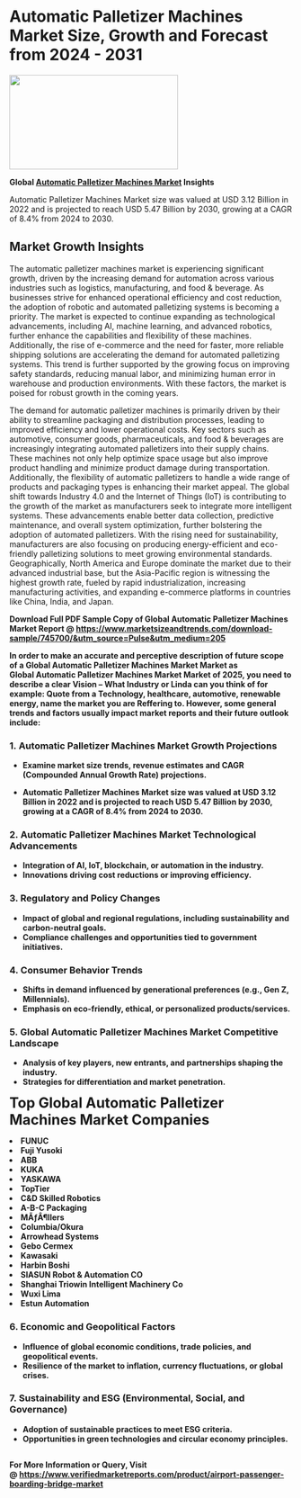 <H1>Automatic Palletizer Machines Market Size, Growth and Forecast from 2024 - 2031</H1><img class="aligncenter size-medium wp-image-584254" src="https://thirdeyenews.in/wp-content/uploads/2024/09/Global-Market-Research-300x168.jpeg" alt="" width="300" height="168" /><p><strong>Global&nbsp;<a href="https://www.marketsizeandtrends.com/download-sample/745700/&amp;utm_source=Pulse&amp;utm_medium=205">Automatic Palletizer Machines Market</a> Insights</strong></p><p>Automatic Palletizer Machines Market size was valued at USD 3.12 Billion in 2022 and is projected to reach USD 5.47 Billion by 2030, growing at a CAGR of 8.4% from 2024 to 2030.</p><p><h2>Market Growth Insights</h2> <p>The automatic palletizer machines market is experiencing significant growth, driven by the increasing demand for automation across various industries such as logistics, manufacturing, and food & beverage. As businesses strive for enhanced operational efficiency and cost reduction, the adoption of robotic and automated palletizing systems is becoming a priority. The market is expected to continue expanding as technological advancements, including AI, machine learning, and advanced robotics, further enhance the capabilities and flexibility of these machines. Additionally, the rise of e-commerce and the need for faster, more reliable shipping solutions are accelerating the demand for automated palletizing systems. This trend is further supported by the growing focus on improving safety standards, reducing manual labor, and minimizing human error in warehouse and production environments. With these factors, the market is poised for robust growth in the coming years.</p> <p><strong></strong></p> <p>The demand for automatic palletizer machines is primarily driven by their ability to streamline packaging and distribution processes, leading to improved efficiency and lower operational costs. Key sectors such as automotive, consumer goods, pharmaceuticals, and food & beverages are increasingly integrating automated palletizers into their supply chains. These machines not only help optimize space usage but also improve product handling and minimize product damage during transportation. Additionally, the flexibility of automatic palletizers to handle a wide range of products and packaging types is enhancing their market appeal. The global shift towards Industry 4.0 and the Internet of Things (IoT) is contributing to the growth of the market as manufacturers seek to integrate more intelligent systems. These advancements enable better data collection, predictive maintenance, and overall system optimization, further bolstering the adoption of automated palletizers. With the rising need for sustainability, manufacturers are also focusing on producing energy-efficient and eco-friendly palletizing solutions to meet growing environmental standards. Geographically, North America and Europe dominate the market due to their advanced industrial base, but the Asia-Pacific region is witnessing the highest growth rate, fueled by rapid industrialization, increasing manufacturing activities, and expanding e-commerce platforms in countries like China, India, and Japan.</p> <p><strong></p><p><span class=""><strong>Download Full PDF Sample Copy of Global Automatic Palletizer Machines Market Report</strong> @ <a href="https://www.marketsizeandtrends.com/download-sample/745700/&amp;utm_source=Pulse&amp;utm_medium=205" target="_blank">https://www.marketsizeandtrends.com/download-sample/745700/&amp;utm_source=Pulse&amp;utm_medium=205</a></span></p><p>In order to make an accurate and perceptive description of future scope of a Global&nbsp;Automatic Palletizer Machines Market Market as Global&nbsp;Automatic Palletizer Machines Market Market of 2025, you need to describe a clear Vision &ndash; What Industry or Linda can you think of for example: Quote from a Technology, healthcare, automotive, renewable energy, name the market you are Reffering to. However, some general trends and factors usually impact market reports and their future outlook include:</p><h3>1.&nbsp;<strong>Automatic Palletizer Machines Market Growth Projections</strong></h3><ul><li>Examine market size trends, revenue estimates and CAGR (Compounded Annual Growth Rate) projections.</li><li><p>Automatic Palletizer Machines Market size was valued at USD 3.12 Billion in 2022 and is projected to reach USD 5.47 Billion by 2030, growing at a CAGR of 8.4% from 2024 to 2030.</p></li></ul><h3>2.&nbsp;<strong>Automatic Palletizer Machines Market Technological Advancements</strong></h3><ul><li>Integration of AI, IoT, blockchain, or automation in the industry.</li><li>Innovations driving cost reductions or improving efficiency.</li></ul><h3>3.&nbsp;<strong>Regulatory and Policy Changes</strong></h3><ul><li>Impact of global and regional regulations, including sustainability and carbon-neutral goals.</li><li>Compliance challenges and opportunities tied to government initiatives.</li></ul><h3>4.&nbsp;<strong>Consumer Behavior Trends</strong></h3><ul><li>Shifts in demand influenced by generational preferences (e.g., Gen Z, Millennials).</li><li>Emphasis on eco-friendly, ethical, or personalized products/services.</li></ul><h3>5.&nbsp;<strong>Global Automatic Palletizer Machines Market Competitive Landscape</strong></h3><ul><li>Analysis of key players, new entrants, and partnerships shaping the industry.</li><li>Strategies for differentiation and market penetration.</li></ul><p data-pm-slice="1 1 []"><span style="color: inherit; font-family: inherit; font-size: 25px;">Top Global Automatic Palletizer Machines Market Companies</span></p><div class="" data-test-id=""><p><li>FUNUC</li><li> Fuji Yusoki</li><li> ABB</li><li> KUKA</li><li> YASKAWA</li><li> TopTier</li><li> C&D Skilled Robotics</li><li> A-B-C Packaging</li><li> MÃƒÂ¶llers</li><li> Columbia/Okura</li><li> Arrowhead Systems</li><li> Gebo Cermex</li><li> Kawasaki</li><li> Harbin Boshi</li><li> SIASUN Robot & Automation CO</li><li> Shanghai Triowin Intelligent Machinery Co</li><li> Wuxi Lima</li><li> Estun Automation</li></p></div><h3>6.&nbsp;<strong>Economic and Geopolitical Factors</strong></h3><ul><li>Influence of global economic conditions, trade policies, and geopolitical events.</li><li>Resilience of the market to inflation, currency fluctuations, or global crises.</li></ul><h3>7.&nbsp;<strong>Sustainability and ESG (Environmental, Social, and Governance)</strong></h3><ul><li>Adoption of sustainable practices to meet ESG criteria.</li><li>Opportunities in green technologies and circular economy principles.</li></ul><h2><strong style="font-size: 14px;">For More Information or Query, Visit @&nbsp;</strong><a style="background-color: #ffffff; font-size: 14px;" href="https://www.marketsizeandtrends.com/report/automatic-palletizer-machines-market/" target="_blank">https://www.verifiedmarketreports.com/product/airport-passenger-boarding-bridge-market</a></h2>
